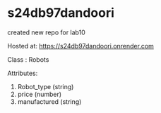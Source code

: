 # s24db97dandoori
created new repo for lab10

Hosted at: https://s24db97dandoori.onrender.com

Class : Robots

Attributes:
1. Robot_type (string)
2. price (number)
3. manufactured (string)